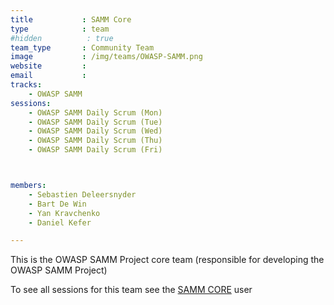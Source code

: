 ```yaml
---
title           : SAMM Core
type            : team
#hidden          : true
team_type       : Community Team
image           : /img/teams/OWASP-SAMM.png
website         :
email           :
tracks:
    - OWASP SAMM
sessions:
    - OWASP SAMM Daily Scrum (Mon)
    - OWASP SAMM Daily Scrum (Tue)
    - OWASP SAMM Daily Scrum (Wed)
    - OWASP SAMM Daily Scrum (Thu)
    - OWASP SAMM Daily Scrum (Fri)



members:
    - Sebastien Deleersnyder
    - Bart De Win
    - Yan Kravchenko
    - Daniel Kefer

---
```



This is the OWASP SAMM Project core team (responsible for
developing the OWASP SAMM Project)

To see all sessions for this team see the [SAMM CORE](/teams/SAMM-core/user/) user
